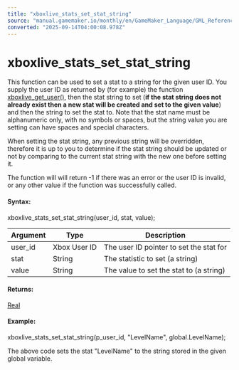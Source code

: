 ```yaml
---
title: "xboxlive_stats_set_stat_string"
source: "manual.gamemaker.io/monthly/en/GameMaker_Language/GML_Reference/UWP_And_XBox_Live/Stats_And_Leaderboards/xboxlive_stats_set_stat_string.htm"
converted: "2025-09-14T04:00:08.978Z"
---
```


# xboxlive\_stats\_set\_stat\_string

This function can be used to set a stat to a string for the given user ID. You supply the user ID as returned by (for example) the function [xboxlive\_get\_user()](../Users_And_Accounts/xboxlive_get_user.md), then the stat string to set (**if the stat string does not already exist then a new stat will be created and set to the given value**) and then the string to set the stat to. Note that the stat name must be alphanumeric only, with no symbols or spaces, but the string value you are setting can have spaces and special characters.

When setting the stat string, any previous string will be overridden, therefore it is up to you to determine if the stat string should be updated or not by comparing to the current stat string with the new one before setting it.

The function will will return -1 if there was an error or the user ID is invalid, or any other value if the function was successfully called.

#### Syntax:

xboxlive\_stats\_set\_stat\_string(user\_id, stat, value);

| Argument | Type | Description |
| --- | --- | --- |
| user_id | Xbox User ID | The user ID pointer to set the stat for |
| stat | String | The statistic to set (a string) |
| value | String | The value to set the stat to (a string) |

#### Returns:

[Real](../../../../../../../GameMaker_Language/GML_Overview/Data_Types.md)

#### Example:

xboxlive\_stats\_set\_stat\_string(p\_user\_id, "LevelName", global.LevelName);

The above code sets the stat "LevelName" to the string stored in the given global variable.